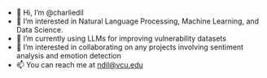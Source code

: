 - 👋 Hi, I’m @charliedil
- 👀 I’m interested in Natural Language Processing, Machine Learning, and Data Science.
- 🌱 I’m currently using LLMs for improving vulnerability datasets
- 💞️ I’m interested in collaborating on any projects involving sentiment analysis and emotion detection
- 📫 You can reach me at ndil@vcu.edu

<!---
nehadil/nehadil is a ✨ special ✨ repository because its `README.md` (this file) appears on your GitHub profile.
You can click the Preview link to take a look at your changes.
--->
